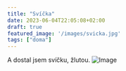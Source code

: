 ```yaml
---
title: "Svíčka"
date: 2023-06-04T22:05:08+02:00
draft: true
featured_image: '/images/svicka.jpg'
tags: ["doma"]
---
```


A dostal jsem svíčku, žlutou.
![Image](/images/svicka.jpg)

